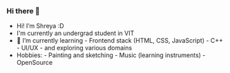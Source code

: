 ### Hi there 👋

<!--
**shreying/shreying** is a ✨ _special_ ✨ repository because its `README.md` (this file) appears on your GitHub profile.

Here are some ideas to get you started:-->

- Hi! I’m Shreya :D
- I'm currently an undergrad student in VIT 
- 🌱 I’m currently learning 
      - Frontend stack (HTML, CSS, JavaScript) 
      - C++
      - UI/UX
      - and exploring various domains
- Hobbies:
      - Painting and sketching
      - Music (learning instruments)
      - OpenSource


